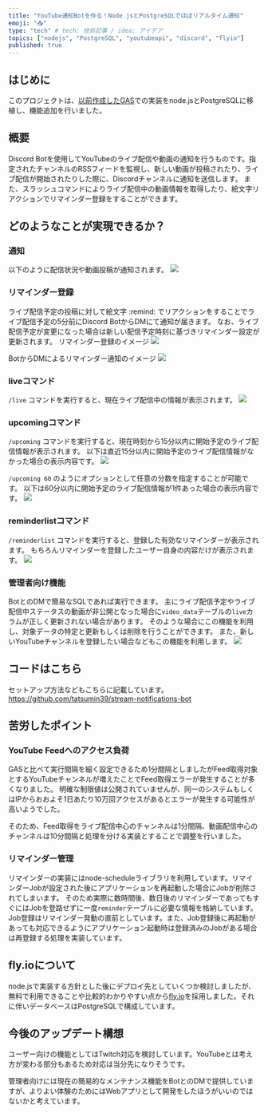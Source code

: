 ```yaml
---
title: "YouTube通知Botを作る！Node.jsとPostgreSQLでほぼリアルタイム通知"
emoji: "📥"
type: "tech" # tech: 技術記事 / idea: アイデア
topics: ["nodejs", "PostgreSQL", "youtubeapi", "discord", "flyio"]
published: true
---
```

## はじめに
このプロジェクトは、[以前作成したGAS](https://zenn.dev/tatsumin/articles/youtube-to-discord-notifier)での実装をnode.jsとPostgreSQLに移植し、機能追加を行いました。


## 概要
Discord Botを使用してYouTubeのライブ配信や動画の通知を行うものです。指定されたチャンネルのRSSフィードを監視し、新しい動画が投稿されたり、ライブ配信が開始されたりした際に、Discordチャンネルに通知を送信します。
また、スラッシュコマンドによりライブ配信中の動画情報を取得したり、絵文字リアクションでリマインダー登録をすることができます。


## どのようなことが実現できるか？
### 通知
以下のように配信状況や動画投稿が通知されます。
![](/images/stream-notifications-bot/image01.png)


### リマインダー登録
ライブ配信予定の投稿に対して絵文字 :remind: でリアクションをすることでライブ配信予定の5分前にDiscord BotからDMにて通知が届きます。
なお、ライブ配信予定が変更になった場合は新しい配信予定時刻に基づきリマインダー設定が更新されます。
リマインダー登録のイメージ
![](/images/stream-notifications-bot/image02.png)

BotからDMによるリマインダー通知のイメージ
![](/images/stream-notifications-bot/image03.png)

### liveコマンド
`/live` コマンドを実行すると、現在ライブ配信中の情報が表示されます。
![](/images/stream-notifications-bot/image04.png)

### upcomingコマンド
`/upcoming` コマンドを実行すると、現在時刻から15分以内に開始予定のライブ配信情報が表示されます。
以下は直近15分以内に開始予定のライブ配信情報がなかった場合の表示内容です。
![](/images/stream-notifications-bot/image05.png)

`/upcoming 60` のようにオプションとして任意の分数を指定することが可能です。
以下は60分以内に開始予定のライブ配信情報が1件あった場合の表示内容です。
![](/images/stream-notifications-bot/image06.png)

### reminderlistコマンド
`/reminderlist` コマンドを実行すると、登録した有効なリマインダーが表示されます。
もちろんリマインダーを登録したユーザー自身の内容だけが表示されます。
![](/images/stream-notifications-bot/image07.png)

### 管理者向け機能
BotとのDMで簡易なSQLであれば実行できます。
主にライブ配信予定やライブ配信中ステータスの動画が非公開となった場合に`video_data`テーブルの`live`カラムが正しく更新されない場合があります。
そのような場合にこの機能を利用し、対象データの特定と更新もしくは削除を行うことができます。
また、新しいYouTubeチャンネルを登録したい場合などもこの機能を利用します。
![](/images/stream-notifications-bot/image08.png)


## コードはこちら
セットアップ方法などもこちらに記載しています。
https://github.com/tatsumin39/stream-notifications-bot


## 苦労したポイント
### YouTube Feedへのアクセス負荷
GASと比べて実行間隔を細く設定できるため1分間隔としましたがFeed取得対象とするYouTubeチャンネルが増えたことでFeed取得エラーが発生することが多くなりました。
明確な制限値は公開されていませんが、同一のシステムもしくはIPからおおよそ1日あたり10万回アクセスがあるとエラーが発生する可能性が高いようでした。

そのため、Feed取得をライブ配信中心のチャンネルは1分間隔、動画配信中心のチャンネルは10分間隔と処理を分ける実装とすることで調整を行いました。

### リマインダー管理
リマインダーの実装にはnode-scheduleライブラリを利用しています。リマインダーJobが設定された後にアプリケーションを再起動した場合にJobが削除されてしまいます。
そのため実際に数時間後、数日後のリマインダーであってもすぐにはJobを登路せずに一度`reminder`テーブルに必要な情報を格納しています。
Job登録はリマインダー発動の直前としています。また、Job登録後に再起動があっても対応できるようにアプリケーション起動時は登録済みのJobがある場合は再登録する処理を実装しています。


## fly.ioについて
node.jsで実装する方針とした後にデプロイ先としていくつか検討しましたが、無料で利用できることや比較的わかりやすい点から[fly.io](https://fly.io/)を採用しました。それに伴いデータベースはPostgreSQLで構成しています。


## 今後のアップデート構想
ユーザー向けの機能としてはTwitch対応を検討しています。YouTubeとは考え方が変わる部分もあるため対応は当分先になりそうです。

管理者向けには現在の簡易的なメンテナンス機能をBotとのDMで提供していますが、よりよい体験のためにはWebアプリとして開発をしたほうがいいのではないかと考えています。
